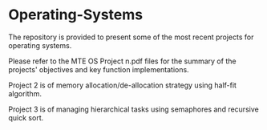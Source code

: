 # Operating-Systems

The repository is provided to present some of the most recent projects for operating systems.

Please refer to the MTE OS Project n.pdf files for the summary of the projects' objectives and key function implementations.

Project 2 is of memory allocation/de-allocation strategy using half-fit algorithm.

Project 3 is of managing hierarchical tasks using semaphores and recursive quick sort.
